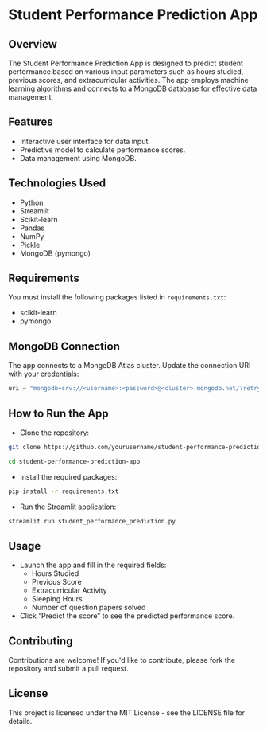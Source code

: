 # Student Performance Prediction App

## Overview
The Student Performance Prediction App is designed to predict student performance based on various input parameters such as hours studied, previous scores, and extracurricular activities. The app employs machine learning algorithms and connects to a MongoDB database for effective data management.

## Features
- Interactive user interface for data input.
- Predictive model to calculate performance scores.
- Data management using MongoDB.

## Technologies Used
- Python
- Streamlit
- Scikit-learn
- Pandas
- NumPy
- Pickle
- MongoDB (pymongo)

## Requirements
You must install the following packages listed in `requirements.txt`:

- scikit-learn
- pymongo

## MongoDB Connection
The app connects to a MongoDB Atlas cluster. Update the connection URI with your credentials:

```python
uri = "mongodb+srv://<username>:<password>@<cluster>.mongodb.net/?retryWrites=true&w=majority&appName=<appName>"
```

## How to Run the App
- Clone the repository:

```bash
git clone https://github.com/yourusername/student-performance-prediction-app.git
```
```bash
cd student-performance-prediction-app
```

- Install the required packages:
```bash
pip install -r requirements.txt
```

- Run the Streamlit application:
```bash
streamlit run student_performance_prediction.py
```
## Usage
- Launch the app and fill in the required fields:
  - Hours Studied
  - Previous Score
  - Extracurricular Activity
  - Sleeping Hours
  - Number of question papers solved
- Click “Predict the score” to see the predicted performance score.

## Contributing
Contributions are welcome! If you'd like to contribute, please fork the repository and submit a pull request.

## License
This project is licensed under the MIT License - see the LICENSE file for details.